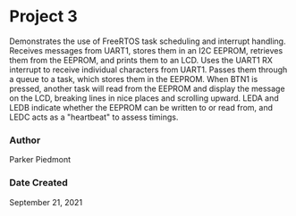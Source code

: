 # Project 3 #

Demonstrates the use of FreeRTOS task scheduling and interrupt handling. Receives messages from UART1, stores them in an I2C EEPROM, retrieves them from the EEPROM, and prints them to an LCD. Uses the UART1 RX interrupt to receive individual characters from UART1. Passes them through a queue to a task, which stores them in the EEPROM. When BTN1 is pressed, another task will read from the EEPROM and display the message on the LCD, breaking lines in nice places and scrolling upward. LEDA and LEDB indicate whether the EEPROM can be written to or read from, and LEDC acts as a "heartbeat" to assess timings.

### Author ###

Parker Piedmont

### Date Created ###

September 21, 2021